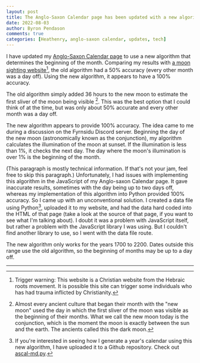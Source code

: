 ```yaml
---
layout: post
title: The Anglo-Saxon Calendar page has been updated with a new algorithm
date: 2022-08-03
author: Byron Pendason
comments: true
categories: [Heathenry, anglo-saxon calendar, updates, tech]
---
```


I have updated my [Anglo-Saxon Calendar page](https://www.minewyrtruman.com/anglosaxoncalendar) to use a new algorithm that determines the beginning of the month. Comparing my results with [a moon sighting website](https://yrm.org/new-moon-network/)[^1], the old algorithm had a 50% accuracy (every other month was a day off). Using the new algorithm, it appears to have a 100% accuracy. 

The old algorithm simply added 36 hours to the new moon to estimate the first sliver of the moon being visible [^2]. This was the best option that I could think of at the time, but was only about 50% accurate and every other month was a day off.

The new algorithm appears to provide 100% accuracy. The idea came to me during a discussion on the Fyrnsidu Discord server. Beginning the day of the new moon (astronomically known as the conjunction), my algorithm calculates the illumination of the moon at sunset. If the illumination is less than 1%, it checks the next day. The day where the moon's illumination is over 1% is the beginning of the month.

(This paragraph is mostly technical information. If that's not your jam, feel free to skip this paragraph.) Unfortunately, I had issues with implementing this algorithm in the JavaScript of my Anglo-saxon Calendar page. It gave inaccurate results, sometimes with the day being up to two days off, whereas my implementation of this algorithm into Python provided 100% accuracy. So I came up with an unconventional solution. I created a data file using Python[^3], uploaded it to my website, and had the data hard coded into the HTML of that page (take a look at the source of that page, if you want to see what I'm talking about). I doubt it was a problem with JavaScript itself, but rather a problem with the JavaScript library I was using. But I couldn't find another library to use, so I went with the data file route.

The new algorithm only works for the years 1700 to 2200. Dates outside this range use the old algorithm, so the beginning of months may be up to a day off.

* * *

[^1]: Trigger warning: This website is a Christian website from the Hebraic roots movement. It is possible this site can trigger some individuals who has had trauma inflicted by Christianity.

[^2]: Almost every ancient culture that began their month with the "new moon" used the day in which the first sliver of the moon was visible as the beginning of their months. What we call the new moon today is the conjunction, which is the moment the moon is exactly between the sun and the earth. The ancients called this the dark moon.

[^3]: If you're interested in seeing how I generate a year's calendar using this new algorithm, I have uploaded it to a Github repository. Check out [ascal-md.py](https://github.com/byronpendason/ascal-md.py).
